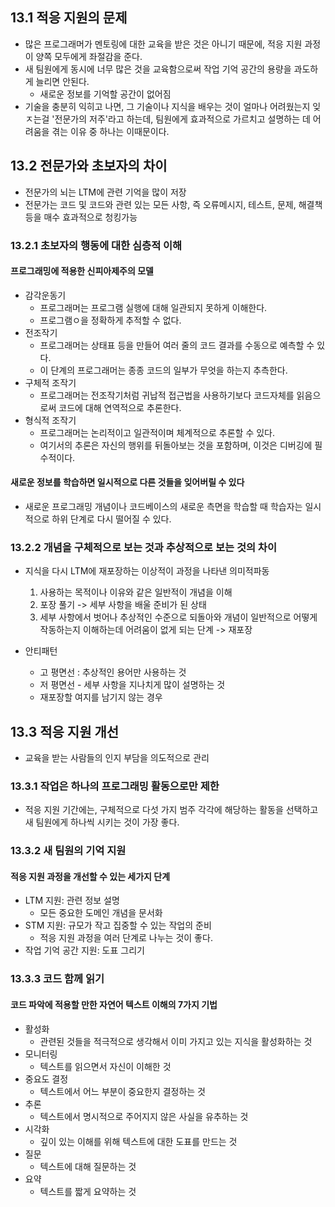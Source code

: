 ## 13.1 적응 지원의 문제
- 많은 프로그래머가 멘토링에 대한 교육을 받은 것은 아니기 때문에, 적응 지원 과정이 양쪽 모두에게 좌절감을 준다.
- 새 팀원에게 동시에 너무 많은 것을 교육함으로써 작업 기억 공간의 용량을 과도하게 늘리면 안된다.
	- 새로운 정보를 기억할 공간이 없어짐
- 기술을 충분히 익히고 나면, 그 기술이나 지식을 배우는 것이 얼마나 어려웠는지 잊ㅈ는걸 '전문가의 저주'라고 하는데, 팀원에게 효과적으로 가르치고 설명하는 데 어려움을 겪는 이유 중 하나는 이때문이다.

## 13.2 전문가와 초보자의 차이
- 전문가의 뇌는 LTM에 관련 기억을 많이 저장
- 전문가는 코드 및 코드와 관련 있는 모든 사항, 즉 오류메시지, 테스트, 문제, 해결책 등을 매수 효과적으로 청킹가능

### 13.2.1 초보자의 행동에 대한 심층적 이해
#### 프로그래밍에 적용한 신피아제주의 모델
- 감각운동기
	- 프로그래머는 프로그램 실행에 대해 일관되지 못하게 이해한다.
	- 프로그램ㅇ을 정확하게 추적할 수 없다.
- 전조작기
	- 프로그래머는 상태표 등을 만들어 여러 줄의 코드 결과를 수동으로 예측할 수 있다.
	- 이 단계의 프로그래머는 종종 코드의 일부가 무엇을 하는지 추측한다.
- 구체적 조작기
	- 프로그래머는 전조작기처럼 귀납적 접근법을 사용하기보다 코드자체를 읽음으로써 코드에 대해 연역적으로 추론한다.
- 형식적 조작기
	- 프로그래머는 논리적이고 일관적이며 체계적으로 추론할 수 있다.
	- 여기서의 추론은 자신의 행위를 뒤돌아보는 것을 포함하며, 이것은 디버깅에 필수적이다.

#### 새로운 정보를 학습하면 일시적으로 다른 것들을 잊어버릴 수 있다
- 새로운 프로그래밍 개념이나 코드베이스의 새로운 측면을 학습할 때 학습자는 일시적으로 하위 단계로 다시 떨어질 수 있다.

### 13.2.2 개념을 구체적으로 보는 것과 추상적으로 보는 것의 차이
- 지식을 다시 LTM에 재포장하는 이상적이 과정을 나타낸 의미적파동
	1. 사용하는 목적이나 이유와 같은 일반적이 개념을 이해
	2. 포장 풀기 -> 세부 사항을 배울 준비가 된 상태
	3. 세부 사항에서 벗어나 추상적인 수준으로 되돌아와 개념이 일반적으로 어떻게 작동하는지 이해하는데 어려움이 없게 되는 단계 -> 재포장

- 안티패턴
	- 고 평면선 : 추상적인 용어만 사용하는 것
	- 저 평면선 - 세부 사항을 지나치게 많이 설명하는 것
	- 재포장할 여지를 남기지 않는 경우

## 13.3 적응 지원 개선
- 교육을 받는 사람들의 인지 부담을 의도적으로 관리

### 13.3.1 작업은 하나의 프로그래밍 활동으로만 제한
- 적응 지원 기간에는, 구체적으로 다섯 가지 범주 각각에 해당하는 활동을 선택하고 새 팀원에게 하나씩 시키는 것이 가장 좋다.

### 13.3.2 새 팀원의 기억 지원
#### 적응 지원 과정을 개선할 수 있는 세가지 단계
- LTM 지원: 관련 정보 설명
	- 모든 중요한 도메인 개념을 문서화
- STM 지원: 규모가 작고 집중할 수 있는 작업의 준비
	- 적응 지원 과정을 여러 단계로 나누는 것이 좋다.
- 작업 기억 공간 지원: 도표 그리기

### 13.3.3 코드 함께 읽기
#### 코드 파악에 적용할 만한 자연어 텍스트 이해의 7가지 기법
- 활성화
	- 관련된 것들을 적극적으로 생각해서 이미 가지고 있는 지식을 활성화하는 것
- 모니터링
	- 텍스트를 읽으면서 자신이 이해한 것
- 중요도 결정
	- 텍스트에서 어느 부분이 중요한지 결정하는 것
- 추론
	- 텍스트에서 명시적으로 주어지지 않은 사실을 유추하는 것
- 시각화
	- 깊이 있는 이해를 위해 텍스트에 대한 도표를 만드는 것
- 질문
	-  텍스트에 대해 질문하는 것
- 요약
	- 텍스트를 짧게 요약하는 것